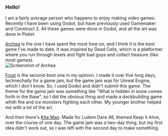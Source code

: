 ### Hello!

I am a fairly average person who happens to enjoy making video games. Recently I have been using Godot, but have previously used Gamemaker and Construct 2. All these games were done in Godot, and all the art was done in Piskel.

[Archea][Archea] is the one I have spent the most time on, and I think it is the best game I've made to date. It was inspired by Dead Cells, which is a platformer where you run through levels and fight bad guys and collect treasure (like most games).  
![Screenshot of Archea](https://the-alex-g.github.io/Archea_Screenshot.png)

[Frost][Frost] is the second-best one in my opinion. I made it over five long days, technechally for a game jam, but the game jam was for Unreal Engine, which I don't know. So, I used Godot and didn't submit this game. The theme for the game jam was something like "What is hidden in snow comes forth in the thaw", so I did the obvious thing and made a deckbuilding game whith fire and ice monsters fighting each other. My younger brother helped me with a lot of the art.

And then there's [Kite Man][Kite Man]. Made for Ludem Dare 46, themed Keep it Alive, over the course of one day. The game jam was a two-day thing, but my first idea didn't work out, so I was left with the second day to make something.

[Archea]: https://the-alex-g.github.io/Archea
[Frost]: https://the-alex-g.github.io/Frost
[Kite Man]: https://the-alex-g.github.io/LD46/
[screenshot]: https://github.com/the-alex-g/the-alex-g.github.io/blob/master/Archea_Screenshot.png
